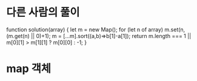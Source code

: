 # 다른 사람의 풀이

function solution(array) {
    let m = new Map();
    for (let n of array) m.set(n, (m.get(n) || 0)+1);
    m = [...m].sort((a,b)=>b[1]-a[1]);
    return m.length === 1 || m[0][1] > m[1][1] ? m[0][0] : -1;
}

# map 객체

